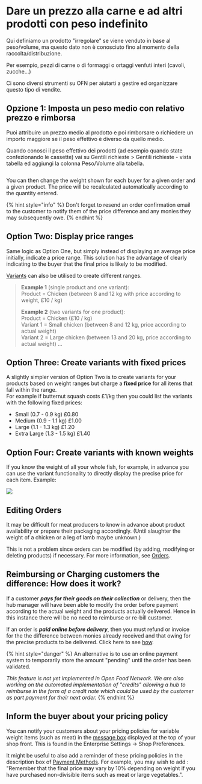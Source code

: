 # Dare un prezzo alla carne e ad altri prodotti con peso indefinito

Qui definiamo un prodotto "irregolare" se viene venduto in base al peso/volume, ma questo dato non è conosciuto fino al momento della raccolta/distribuzione.  &#x20;

Per esempio, pezzi di carne o di formaggi o ortaggi venfuti interi (cavoli, zucche...)

Ci sono diversi strumenti su OFN per aiutarti a gestire ed organizzare questo tipo di vendite.&#x20;

## Opzione 1: Imposta un peso medio con relativo prezzo e rimborsa

Puoi attribuire un prezzo medio al prodotto e poi rimborsare o richiedere un importo maggiore se il peso effettivo è diverso da quello medio.&#x20;

Quando conosci il peso effettivo dei prodotti (ad esempio quando state confezionando le cassette) vai su Gentili richieste > Gentili richieste - vista tabella ed aggiungi la colonna Peso/Volume alla tabella.&#x20;

<img src="../../.gitbook/assets/bom1.jpg" alt="" data-size="original">

You can then change the weight shown for each buyer for a given order and a given product. The price will be recalculated automatically according to the quantity entered.

{% hint style="info" %}
Don't forget to resend an order confirmation email to the customer to notify them of the price difference and any monies they may subsequently owe.
{% endhint %}

## Option Two: Display price ranges&#x20;

Same logic as Option One, but simply instead of displaying an average price initially, indicate a price range. This solution has the advantage of clearly indicating to the buyer that the final price is likely to be modified.&#x20;

[Variants](product-variants.md) can also be utilised to create different ranges.&#x20;

> **Example 1** (single product and one variant): \
> Product = Chicken (between 8 and 12 kg with price according to weight, £10 / kg)&#x20;
>
> **Example 2** (two variants for one product): \
> Product = Chicken (£10 / kg)\
> Variant 1 = Small chicken (between 8 and 12 kg, price according to actual weight)\
> Variant 2 = Large chicken (between 13 and 20 kg, price according to actual weight) ...

## Option Three: Create variants with fixed prices&#x20;

A slightly simpler version of Option Two is to create variants for your products based on weight ranges but charge a **fixed price** for all items that fall within the range. \
For example if butternut squash costs £1/kg then you could list the variants with the following fixed prices:

* Small (0.7 - 0.9 kg)           £0.80
* Medium (0.9 - 1.1 kg)      £1.00
* Large (1.1 - 1.3 kg)           £1.20
* Extra Large (1.3 - 1.5 kg) £1.40

## Option Four: Create variants with known weights

If you know the weight of all your whole fish, for example, in advance you can use the variant functionality to directly display the precise price for each item. Example:

![](../../.gitbook/assets/bom2.jpg)

## Editing Orders&#x20;

It may be difficult for meat producers to know in advance about product availability or prepare their packaging accordingly. (Until slaughter the weight of a chicken or a leg of lamb maybe unknown.)

This is not a problem since orders can be modified (by adding, modifying or deleting products) if necessary. For more information, see [Orders](../orders/).&#x20;

## Reimbursing or Charging customers the difference: How does it work?&#x20;

If a customer _**pays for their goods on their collection**_ or delivery, then the hub manager will have been able to modify the order before payment according to the actual weight and the products actually delivered. Hence in this instance there will be no need to reimburse or re-bill customer.

If an order is _**paid online before delivery**_, then you must refund or invoice for the the difference between monies already received and that owing for the precise products to be delivered. Click here to see [how](../orders/refund-payments.md).&#x20;

{% hint style="danger" %}
An alternative is to use an online payment system to temporarily store the amount "pending" until the order has been validated.&#x20;

_This feature is not yet implemented in Open Food Network. We are also working on the automated implementation of "credits" allowing a hub to reimburse in the form of a credit note which could be used by the customer as part payment for their next order._&#x20;
{% endhint %}

## Inform the buyer about your pricing policy&#x20;

You can notify your customers about your pricing policies for variable weight items (such as meat) in the [message box](../enterprise-profile/enterprise-settings.md#shop-preferences) displayed at the top of your shop front. This is found in the Enterprise Settings -> Shop Preferences.&#x20;

It might be useful to also add a reminder of these pricing policies in the description box of [Payment Methods](../shopfront/payment-methods.md).  For example, you may wish to add : "Remember that the final price may vary by 10% depending on weight if you have purchased non-divisible items such as meat or large vegetables.".
